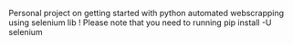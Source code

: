Personal project on getting started with python automated webscrapping using selenium lib ! 
Please note that you need to running
  pip install -U selenium
